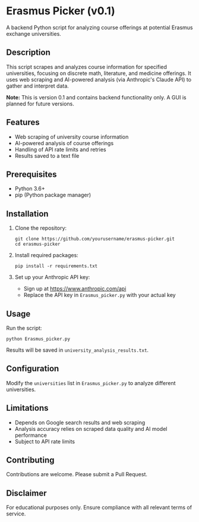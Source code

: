 # Erasmus Picker (v0.1)

A backend Python script for analyzing course offerings at potential Erasmus exchange universities.

## Description

This script scrapes and analyzes course information for specified universities, focusing on discrete math, literature, and medicine offerings. It uses web scraping and AI-powered analysis (via Anthropic's Claude API) to gather and interpret data.

**Note:** This is version 0.1 and contains backend functionality only. A GUI is planned for future versions.

## Features

- Web scraping of university course information
- AI-powered analysis of course offerings
- Handling of API rate limits and retries
- Results saved to a text file

## Prerequisites

- Python 3.6+
- pip (Python package manager)

## Installation

1. Clone the repository:
   ```
   git clone https://github.com/yourusername/erasmus-picker.git
   cd erasmus-picker
   ```

2. Install required packages:
   ```
   pip install -r requirements.txt
   ```

3. Set up your Anthropic API key:
   - Sign up at https://www.anthropic.com/api
   - Replace the API key in `Erasmus_picker.py` with your actual key

## Usage

Run the script:

```
python Erasmus_picker.py
```

Results will be saved in `university_analysis_results.txt`.

## Configuration

Modify the `universities` list in `Erasmus_picker.py` to analyze different universities.

## Limitations

- Depends on Google search results and web scraping
- Analysis accuracy relies on scraped data quality and AI model performance
- Subject to API rate limits

## Contributing

Contributions are welcome. Please submit a Pull Request.

## Disclaimer

For educational purposes only. Ensure compliance with all relevant terms of service.
